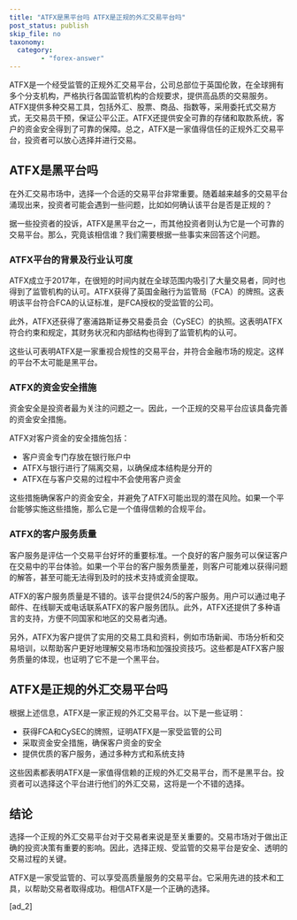 ```yaml
---
title: "ATFX是黑平台吗 ATFX是正规的外汇交易平台吗"
post_status: publish
skip_file: no
taxonomy:
  category:
        - "forex-answer"
---
```


ATFX是一个经受监管的正规外汇交易平台，公司总部位于英国伦敦，在全球拥有多个分支机构，严格执行各国监管机构的合规要求，提供高品质的交易服务。ATFX提供多种交易工具，包括外汇、股票、商品、指数等，采用委托式交易方式，无交易员干预，保证公平公正。ATFX还提供安全可靠的存储和取款系统，客户的资金安全得到了可靠的保障。总之，ATFX是一家值得信任的正规外汇交易平台，投资者可以放心选择并进行交易。

## ATFX是黑平台吗

在外汇交易市场中，选择一个合适的交易平台非常重要。随着越来越多的交易平台涌现出来，投资者可能会遇到一些问题，比如如何确认该平台是否是正规的？

据一些投资者的投诉，ATFX是黑平台之一，而其他投资者则认为它是一个可靠的交易平台。那么，究竟该相信谁？我们需要根据一些事实来回答这个问题。

### ATFX平台的背景及行业认可度

ATFX成立于2017年，在很短的时间内就在全球范围内吸引了大量交易者，同时也得到了监管机构的认可。ATFX获得了英国金融行为监管局（FCA）的牌照。这表明该平台符合FCA的认证标准，是FCA授权的受监管的公司。

此外，ATFX还获得了塞浦路斯证券交易委员会（CySEC）的执照。这表明ATFX符合约束和规定，其财务状况和内部结构也得到了监管机构的认可。

这些认可表明ATFX是一家重视合规性的交易平台，并符合金融市场的规定。这样的平台不太可能是黑平台。

### ATFX的资金安全措施

资金安全是投资者最为关注的问题之一。因此，一个正规的交易平台应该具备完善的资金安全措施。

ATFX对客户资金的安全措施包括：

- 客户资金专门存放在银行账户中
- ATFX与银行进行了隔离交易，以确保成本结构是分开的
- ATFX在与客户交易的过程中不会使用客户资金

这些措施确保客户的资金安全，并避免了ATFX可能出现的潜在风险。如果一个平台能够实施这些措施，那么它是一个值得信赖的合规平台。

### ATFX的客户服务质量

客户服务是评估一个交易平台好坏的重要标准。一个良好的客户服务可以保证客户在交易中的平台体验。如果一个平台的客户服务质量差，则客户可能难以获得问题的解答，甚至可能无法得到及时的技术支持或资金提取。

ATFX的客户服务质量是不错的。该平台提供24/5的客户服务。用户可以通过电子邮件、在线聊天或电话联系ATFX的客户服务团队。此外，ATFX还提供了多种语言的支持，方便不同国家和地区的交易者沟通。

另外，ATFX为客户提供了实用的交易工具和资料，例如市场新闻、市场分析和交易培训，以帮助客户更好地理解交易市场和加强投资技巧。这些都是ATFX客户服务质量的体现，也证明了它不是一个黑平台。

## ATFX是正规的外汇交易平台吗

根据上述信息，ATFX是一家正规的外汇交易平台。以下是一些证明：

- 获得FCA和CySEC的牌照，证明ATFX是一家受监管的公司
- 采取资金安全措施，确保客户资金的安全
- 提供优质的客户服务，通过多种方式和系统支持

这些因素都表明ATFX是一家值得信赖的正规的外汇交易平台，而不是黑平台。投资者可以选择这个平台进行他们的外汇交易，这将是一个不错的选择。

## 结论

选择一个正规的外汇交易平台对于交易者来说是至关重要的。交易市场对于做出正确的投资决策有重要的影响。因此，选择正规、受监管的交易平台是安全、透明的交易过程的关键。

ATFX是一家受监管的、可以享受高质量服务的交易平台。它采用先进的技术和工具，以帮助交易者取得成功。相信ATFX是一个正确的选择。

\[ad\_2\]
